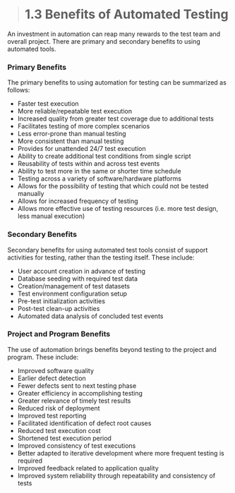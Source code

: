 > # 1.3 Benefits of Automated Testing

An investment in automation can reap many rewards to the test team and overall project. There are primary and secondary benefits to using automated tools.

### Primary Benefits

The primary benefits to using automation for testing can be summarized as follows:

- Faster test execution
- More reliable/repeatable test execution
- Increased quality from greater test coverage due to additional tests
- Facilitates testing of more complex scenarios
- Less error-prone than manual testing
- More consistent than manual testing
- Provides for unattended 24/7 test execution
- Ability to create additional test conditions from single script
- Reusability of tests within and across test events
- Ability to test more in the same or shorter time schedule
- Testing across a variety of software/hardware platforms
- Allows for the possibility of testing that which could not be tested manually
- Allows for increased frequency of testing
- Allows more effective use of testing resources (i.e. more test design, less manual execution)

### Secondary Benefits

Secondary benefits for using automated test tools consist of support activities for testing, rather than the testing itself. These include:

- User account creation in advance of testing
- Database seeding with required test data
- Creation/management of test datasets
- Test environment configuration setup
- Pre-test initialization activities
- Post-test clean-up activities
- Automated data analysis of concluded test events

### Project and Program Benefits

The use of automation brings benefits beyond testing to the project and program. These include:

- Improved software quality
- Earlier defect detection
- Fewer defects sent to next testing phase
- Greater efficiency in accomplishing testing
- Greater relevance of timely test results
- Reduced risk of deployment
- Improved test reporting 
- Facilitated identification of defect root causes 
- Reduced test execution cost
- Shortened test execution period
- Improved consistency of test executions
- Better adapted to iterative development where more frequent testing is required
- Improved feedback related to application quality
- Improved system reliability through repeatability and consistency of tests

